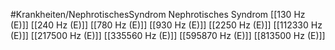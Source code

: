 #Krankheiten/NephrotischesSyndrom
Nephrotisches Syndrom
[[130 Hz (E)]]
[[240 Hz (E)]]
[[780 Hz (E)]]
[[930 Hz (E)]]
[[2250 Hz (E)]]
[[112330 Hz (E)]]
[[217500 Hz (E)]]
[[335560 Hz (E)]]
[[595870 Hz (E)]]
[[813500 Hz (E)]]